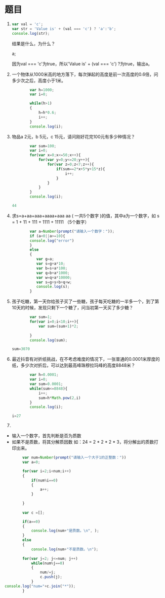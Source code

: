 # 题目

1. ```js
   var val = 'c';
   var str = 'Value is' + (val === 'c') ? 'a':'b';
   console.log(str);
   ```

   结果是什么，为什么？

   a;
   
   因为val === 'c'为true，所以'Value is' + (val === 'c') ?为true，输出a。
   
   
   
2. 一个物体从1000米高的地方落下，每次弹起的高度是前一次高度的0.6倍，问多少次之后，高度小于1米。

   ```js
           var h=1000;
           var i=0;
   
           while(h>1)
           {
               h=h*0.6;
               i++;
           }
           console.log(i);
   ```

   

3. 物品a 2元，b 5元，c 15元，请问刚好花完100元有多少种情况？

   ```js
           var sum=100;
           var i=0;
           for(var x=0;x<=50;x++){
               for(var y=0;y<=20;y++){
                   for(var z=0;z<7;z++){
                       if(sum==2*x+5*y+15*z){
                           i++;
                       }
                   }
               }
           }
           console.log(i);
   
   44
   ```

   

4. 求s=a+aa+aaa+aaaa+aaa aa ( 一共5个数字 )的值，其中a为一个数字，如 s = 1 + 11 + 111 + 1111 + 11111 （5个数字）

   ```js
           var a=Number(prompt("请输入一个数字："));
           if (a<0||a>=10){
           console.log("error")
           }
           else
           {
              var g=a;
              var s=g+a*10;
              var b=s+a*100;
              var q=b+a*1000;
              var w=q+a*10000;
              var s=g+s+b+q+w;
              console.log(s);
           }
   ```

   

5. 孩子吃糖，第一天你给孩子买了一些糖，孩子每天吃糖的一半多一个，到了第10天的时候，发现只剩下一个糖了，问当初第一天买了多少糖？

   ```js
           var sum=1;
           for(var i=0;i<10;i++){
               var sum=(sum+1)*2;
              
           }
           console.log(sum);
   
   sum=3070
   ```

   

6. 最近抖音有对折纸挑战，在不考虑难度的情况下，一张普通的0.0001米厚度的纸，多少次对折后，可以达到最高峰珠穆拉玛峰的高度8848米？

   ```js
           var h=0.0001;
           var i=0;
           var sum=0.0001;
           while(sum<=8848){
               i++;
               sum=h*Math.pow(2,i)
           }
           console.log(i);
   
   i=27
   ```

   

7. 

   - 输入一个数字，首先判断是否为质数
   - 如果不是质数，将其分解质因数 如：24 = 2 * 2 * 2 * 3，将分解出的质数打印出来。

   ```js
           var num=Number(prompt("请输入一个大于1的正整数："))
           var a=0;
   
           for(var i=2;i<num;i++)
           {
               if(num%i==0)
               {
                   a++;
               }
               
           }
           
           var c =[];
   
           if(a==0)
           {
               console.log(num+"是质数。\n", );
           }
           else
           {
               console.log(num+"不是质数。\n");
    
           for(var j=2; j<=num; j++)
               while(num%j==0)
               {
                   num/=j;
                   c.push(j);
               }
   console.log("num="+c.join("*"));
           }
   ```

   

